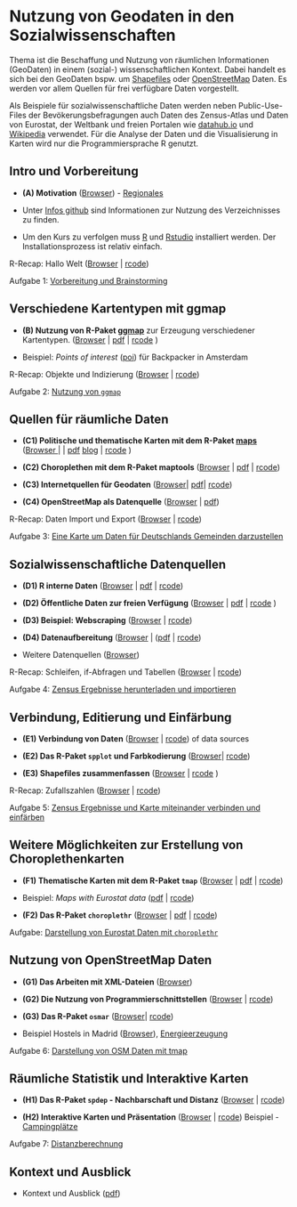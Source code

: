 Nutzung von Geodaten in den Sozialwissenschaften
====================

Thema ist die Beschaffung und Nutzung von räumlichen Informationen (GeoDaten) in einem (sozial-) wissenschaftlichen Kontext.  Dabei handelt es sich bei den GeoDaten bspw. um [Shapefiles](https://de.wikipedia.org/wiki/Shapefile) oder  [OpenStreetMap](http://openstreetmap.de/) Daten.  Es werden vor allem Quellen für frei verfügbare Daten vorgestellt. 

Als Beispiele für sozialwissenschaftliche Daten werden neben Public-Use-Files der Bevökerungsbefragungen auch Daten des Zensus-Atlas und Daten von Eurostat, der Weltbank und freien Portalen wie [datahub.io](https://datahub.io/) und [Wikipedia](https://www.wikidata.org/wiki/Wikidata:Main_Page) verwendet. Für die Analyse der Daten und die Visualisierung in Karten wird nur die Programmiersprache R genutzt. 


Intro und Vorbereitung
---------------------

- __(A) Motivation__ ([Browser](https://github.com/Japhilko/GeoData/blob/master/2016/slides/Einleitung.md)) - [Regionales](http://rpubs.com/Japhilko82/OpenStreetMap_Mannheim)

- Unter [Infos github](https://github.com/Japhilko/GeoData/blob/master/2016/slides/Github.md) sind Informationen zur Nutzung des  Verzeichnisses zu finden.

- Um den Kurs zu verfolgen muss [R](https://cran.uni-muenster.de/) und [Rstudio](https://www.rstudio.com/products/rstudio/download/) installiert werden. Der Installationsprozess ist relativ einfach. 

R-Recap: Hallo Welt ([Browser](https://github.com/Japhilko/GeoData/blob/master/2016/recap/HalloWelt.md) | [rcode](https://raw.githubusercontent.com/Japhilko/GeoData/master/2016/rcode/recap1_HalloWelt.R)) 

Aufgabe 1: [Vorbereitung und Brainstorming](https://github.com/Japhilko/GeoData/blob/master/2016/tutorial/Aufgabe_VorbereitungBrainstorming.md)

Verschiedene Kartentypen mit ggmap
---------------------

- __(B) Nutzung von R-Paket [ggmap](http://journal.r-project.org/archive/2013-1/kahle-wickham.pdf)__ zur Erzeugung verschiedener Kartentypen. ([Browser](https://github.com/Japhilko/GeoData/blob/master/2016/slides/ggmap.md) | [pdf](https://github.com/Japhilko/GeoData/blob/master/2016/slides/ggmap.pdf) | [rcode](https://raw.githubusercontent.com/Japhilko/GeoData/master/2016/rcode/slidesB1_ggmap.R) )

- Beispiel: *Points of interest* ([poi](https://rpossib.wordpress.com/2015/09/15/points-of-interest-for-backpackers/)) für Backpacker in Amsterdam

R-Recap: Objekte und Indizierung ([Browser](https://github.com/Japhilko/GeoData/blob/master/2016/recap/ObjekttypenIndizierung.md) | [rcode](https://raw.githubusercontent.com/Japhilko/GeoData/master/2016/rcode/recap2_ObjekttypenIndizierung.R))

Aufgabe 2: [Nutzung von  `ggmap`](https://github.com/Japhilko/GeoData/blob/master/2016/tutorial/Aufgabe_Nutzung_ggmap.md)

Quellen für räumliche Daten
---------------------

- __(C1) Politische und thematische Karten mit dem R-Paket [maps](https://cran.r-project.org/web/packages/maps/index.html)__ ([Browser ](https://github.com/Japhilko/GeoData/blob/master/2016/slides/maps.md) | | [pdf](https://github.com/Japhilko/GeoData/blob/master/2016/slides/maps.pdf) [blog](https://rpossib.wordpress.com/2015/09/18/political-maps-with-r/) | [rcode](https://raw.githubusercontent.com/Japhilko/GeoData/master/2016/rcode/slidesC1_maps.R) )

- __(C2) Choroplethen mit dem R-Paket maptools__ ([Browser](https://github.com/Japhilko/GeoData/blob/master/2016/slides/maptools.md) | [pdf](https://github.com/Japhilko/GeoData/blob/master/2016/slides/maptools.pdf)
| [rcode](https://raw.githubusercontent.com/Japhilko/GeoData/master/2016/rcode/slidesC2_maptools.R))

- __(C3) Internetquellen für Geodaten__ ([Browser](https://github.com/Japhilko/GeoData/blob/master/2016/slides/polygonSources.md)| [pdf](https://github.com/Japhilko/GeoData/blob/master/2016/slides/polygonSources.pdf)|
[rcode](https://raw.githubusercontent.com/Japhilko/GeoData/master/2016/rcode/slidesC3_polygonSources.R))

- __(C4) OpenStreetMap als Datenquelle__ ([Browser](https://github.com/Japhilko/GeoData/blob/master/2016/slides/osm_data.md) |
[pdf](https://github.com/Japhilko/GeoData/blob/master/2016/slides/osm_data.pdf))

R-Recap: Daten Import und Export ([Browser](https://github.com/Japhilko/GeoData/blob/master/2016/recap/dataImport.md) |
[rcode](https://raw.githubusercontent.com/Japhilko/GeoData/master/2016/rcode/recap3_dataImport.R)) 


Aufgabe 3: [Eine Karte um Daten für Deutschlands Gemeinden darzustellen](https://github.com/Japhilko/GeoData/blob/master/2016/tutorial/Aufgabe_DeutschlandsGemeinden.md)

Sozialwissenschaftliche Datenquellen
---------------------

- __(D1) R interne Daten__
([Browser](https://github.com/Japhilko/GeoData/blob/master/2016/slides/RinternData.md) |
[pdf](https://github.com/Japhilko/GeoData/blob/master/2016/slides/RinternData.pdf) |
[rcode](https://raw.githubusercontent.com/Japhilko/GeoData/master/2016/rcode/slidesD1_RInternData.R))

- __(D2) Öffentliche Daten zur freien Verfügung__  ([Browser](https://github.com/Japhilko/GeoData/blob/master/2016/slides/DataPUF.md) | 
[pdf](https://github.com/Japhilko/GeoData/blob/master/2016/slides/DataPUF.pdf) |
[rcode](https://raw.githubusercontent.com/Japhilko/GeoData/master/2016/rcode/slidesD2_DataPUF.R)
)

- __(D3) Beispiel: Webscraping__
([Browser](https://github.com/Japhilko/GeoData/blob/master/2016/slides/WebScraping.md) | [rcode](https://raw.githubusercontent.com/Japhilko/GeoData/master/2016/rcode/slidesD3_Webscraping.R))

- __(D4) Datenaufbereitung__ ([Browser](https://github.com/Japhilko/GeoData/blob/master/2016/slides/Datenaufbereitung.md) | 
([pdf](https://github.com/Japhilko/GeoData/blob/master/2016/slides/Datenaufbereitung.pdf)
|
[rcode](https://raw.githubusercontent.com/Japhilko/GeoData/master/2016/rcode/slidesD4_Datenaufbereitung.R)) 

- Weitere Datenquellen ([Browser](https://github.com/Japhilko/GeoData/blob/master/2016/slides/WeitereDatenquellen.Rmd))

R-Recap: Schleifen, if-Abfragen und Tabellen ([Browser](https://github.com/Japhilko/GeoData/blob/master/2016/recap/Datentypen.md) |
[rcode](https://raw.githubusercontent.com/Japhilko/GeoData/master/2016/rcode/recap4_Datentypen.R)) 

Aufgabe 4: [Zensus Ergebnisse herunterladen und importieren](https://github.com/Japhilko/GeoData/blob/master/2016/tutorial/Aufgabe_Zensus_Ergebnisse.md)

Verbindung, Editierung und Einfärbung
---------------------

- __(E1) Verbindung von Daten__ ([Browser](https://github.com/Japhilko/GeoData/blob/master/2016/slides/Matching.md) |
[rcode](https://raw.githubusercontent.com/Japhilko/GeoData/master/2016/rcode/slidesE1_Matching.R))
of data sources

- __(E2) Das R-Paket `spplot` und Farbkodierung__  ([Browser](https://github.com/Japhilko/GeoData/blob/master/2016/slides/spplot.md)| 
[rcode](https://raw.githubusercontent.com/Japhilko/GeoData/master/2016/rcode/slidesE2_spplot.R))

- __(E3) Shapefiles zusammenfassen__ ([Browser](https://github.com/Japhilko/GeoData/blob/master/2016/slides/BeispielONB.md) | 
[rcode](https://raw.githubusercontent.com/Japhilko/GeoData/master/2016/rcode/slidesE3_CombineShapefiles.R)
)

R-Recap: Zufallszahlen ([Browser](https://github.com/Japhilko/GeoData/blob/master/2016/recap/Zufallszahlen.md) |
[rcode](https://raw.githubusercontent.com/Japhilko/GeoData/master/2016/rcode/recap5_Zufallszahlen.R)) 


Aufgabe 5: [Zensus Ergebnisse und Karte miteinander verbinden und einfärben](https://github.com/Japhilko/GeoData/blob/master/2016/tutorial/Aufgabe_Verbindung.Rmd)

Weitere Möglichkeiten zur Erstellung von Choroplethenkarten
---------------------

- __(F1) Thematische Karten mit dem R-Paket `tmap`__ 
([Browser](https://github.com/Japhilko/GeoData/blob/master/2016/slides/tmap.md) | 
[pdf](https://github.com/Japhilko/GeoData/blob/master/2016/slides/tmap.pdf) |
[rcode](https://raw.githubusercontent.com/Japhilko/GeoData/master/2016/rcode/slidesF1_tmap.R))

- Beispiel: *Maps with Eurostat data* ([pdf](https://github.com/Japhilko/GeoData/blob/master/2015/slides/eurostatMapsR.pdf) | [rcode](https://raw.githubusercontent.com/Japhilko/GeoData/master/2015/rcode/SpatMA_EurostatMaps.R))

- __(F2) Das R-Paket `choroplethr`__ ([Browser](https://github.com/Japhilko/GeoData/blob/master/2016/slides/Choroplethr.md) | 
[pdf](https://github.com/Japhilko/GeoData/blob/master/2016/slides/Choroplethr.pdf) | 
[rcode](https://raw.githubusercontent.com/Japhilko/GeoData/master/2016/rcode/slidesF2_choroplethr.R))

Aufgabe: [Darstellung von Eurostat Daten mit `choroplethr`](https://github.com/Japhilko/GeoData/blob/master/2016/tutorial/Aufgabe_choroplethr.Rmd)


Nutzung von OpenStreetMap Daten
---------------------

- __(G1) Das Arbeiten mit XML-Dateien__ ([Browser](https://github.com/Japhilko/GeoData/blob/master/2016/slides/OpenStreetMap.md))

- __(G2) Die Nutzung von Programmierschnittstellen__ ([Browser](https://github.com/Japhilko/GeoData/blob/master/2016/slides/UsageAPI.md) | 
[rcode](https://raw.githubusercontent.com/Japhilko/GeoData/master/2016/rcode/slidesG1_UsageAPI.R))

- __(G3) Das R-Paket `osmar`__ ([Browser](https://github.com/Japhilko/GeoData/blob/master/2016/slides/osmar.md)| 
[rcode](https://raw.githubusercontent.com/Japhilko/GeoData/master/2016/rcode/slidesG3_osmar.R))

- Beispiel Hostels in Madrid ([Browser](https://github.com/Japhilko/GeoData/blob/master/2016/slides/Madrid_hostels.Rmd)), [Energieerzeugung](https://rpossib.wordpress.com/2015/11/20/use-openstreetmap-date/)

Aufgabe 6: [Darstellung von OSM Daten mit tmap](https://github.com/Japhilko/GeoData/blob/master/2016/tutorial/Aufgabe_osmar.Rmd)


Räumliche Statistik und Interaktive Karten 
---------------------

- __(H1) Das R-Paket `spdep` - Nachbarschaft und Distanz__ ([Browser](https://github.com/Japhilko/GeoData/blob/master/2016/slides/spdep.md) |
[rcode](https://raw.githubusercontent.com/Japhilko/GeoData/master/2016/rcode/slidesH1_spdep.R))


- __(H2) Interaktive Karten und Präsentation__ ([Browser](https://github.com/Japhilko/GeoData/blob/master/2016/slides/PresentingResults.Rmd)
| [rcode](https://raw.githubusercontent.com/Japhilko/GeoData/master/2016/rcode/slidesH2_Interaktiv.R))
Beispiel - [Campingplätze](http://rpubs.com/Japhilko82/Campsites)

Aufgabe 7: [Distanzberechnung](https://github.com/Japhilko/GeoData/blob/master/2016/tutorial/Aufgabe_Distanzberechnung.Rmd)


Kontext und Ausblick
---------------------

- Kontext und Ausblick ([pdf](https://github.com/Japhilko/GeoData/blob/master/2015/slides/SpatialMA_Course11.pdf))

